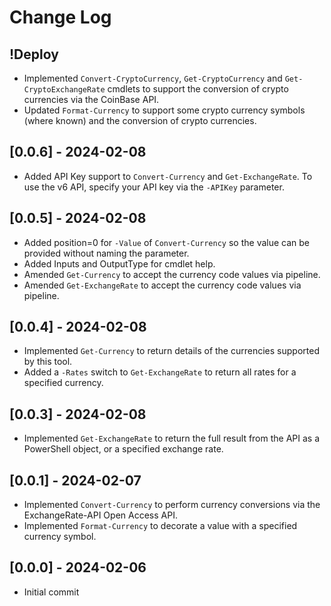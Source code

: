 # Change Log

## !Deploy

* Implemented `Convert-CryptoCurrency`, `Get-CryptoCurrency` and `Get-CryptoExchangeRate` cmdlets to support the conversion of crypto currencies via the CoinBase API.
* Updated `Format-Currency` to support some crypto currency symbols (where known) and the conversion of crypto currencies.

## [0.0.6] - 2024-02-08

* Added API Key support to `Convert-Currency` and `Get-ExchangeRate`. To use the v6 API, specify your API key via the `-APIKey` parameter.

## [0.0.5] - 2024-02-08

* Added position=0 for `-Value` of `Convert-Currency` so the value can be provided without naming the parameter.
* Added Inputs and OutputType for cmdlet help.
* Amended `Get-Currency` to accept the currency code values via pipeline.
* Amended `Get-ExchangeRate` to accept the currency code values via pipeline.

## [0.0.4] - 2024-02-08

* Implemented `Get-Currency` to return details of the currencies supported by this tool.
* Added a `-Rates` switch to `Get-ExchangeRate` to return all rates for a specified currency.

## [0.0.3] - 2024-02-08

* Implemented `Get-ExchangeRate` to return the full result from the API as a PowerShell object, or a specified exchange rate.

## [0.0.1] - 2024-02-07

* Implemented `Convert-Currency` to perform currency conversions via the ExchangeRate-API Open Access API.
* Implemented `Format-Currency` to decorate a value with a specified currency symbol.

## [0.0.0] - 2024-02-06

* Initial commit
